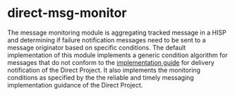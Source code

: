 # direct-msg-monitor
The message monitoring module is aggregating tracked message in a HISP and determining if failure notification messages need to be sent to a message originator based on specific conditions. The default implementation of this module implements a generic condition algorithm for messages that do not conform to the [implementation guide](http://wiki.directproject.org/w/images/a/a1/Implementation_Guide_for_Delivery_Notification_in_Direct_v1.0.pdf) for delivery notification of the Direct Project. It also implements the monitoring conditions as specified by the the reliable and timely messaging implementation guidance of the Direct Project.
